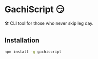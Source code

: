 # GachiScript 😏

🛠️ CLI tool for those who never skip leg day.

## Installation

```bash
npm install -g gachiscript

